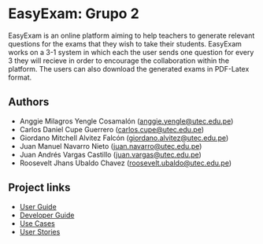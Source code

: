 # EasyExam: Grupo 2

EasyExam is an online platform aiming to help teachers to generate relevant questions for the exams that they wish to take their students. EasyExam works on a 3-1 system in which each the user sends one question for every 3 they will recieve in order to encourage the collaboration within the platform. The users can also download the generated exams in PDF-Latex format.

## Authors
- Anggie Milagros Yengle Cosamalón                (<anggie.yengle@utec.edu.pe>)
- Carlos Daniel Cupe Guerrero (<carlos.cupe@utec.edu.pe>)
- Giordano Mitchell Alvitez Falcón (<giordano.alvitez@utec.edu.pe>)
- Juan Manuel Navarro Nieto (<juan.navarro@utec.edu.pe>)
- Juan Andrés Vargas Castillo (<juan.vargas@utec.edu.pe>)
- Roosevelt Jhans Ubaldo Chavez (<roosevelt.ubaldo@utec.edu.pe>)

## Project links

- [User Guide](Documentation/User_Guide/UserGuide.md)
- [Developer Guide](Documentation/Developer_Guide/DeveloperGuide.md)
- [Use Cases](Documentation/User_Guide/UseCases.md)
- [User Stories](Documentation/priorized_us.md)
